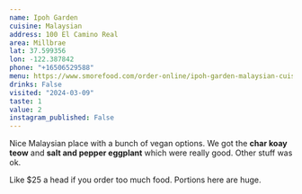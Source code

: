 ```yaml
---
name: Ipoh Garden
cuisine: Malaysian
address: 100 El Camino Real
area: Millbrae
lat: 37.599356
lon: -122.387842
phone: "+16506529588"
menu: https://www.smorefood.com/order-online/ipoh-garden-malaysian-cuisine-millbrae-94030-kv9ifbyu
drinks: False
visited: "2024-03-09"
taste: 1
value: 2
instagram_published: False
---
```


Nice Malaysian place with a bunch of vegan options. We got the **char koay teow** and **salt and pepper eggplant** which were really good. Other stuff was ok.

Like $25 a head if you order too much food. Portions here are huge.
